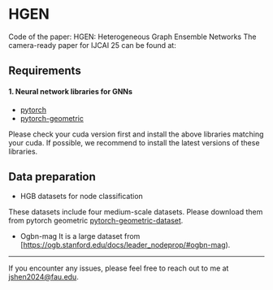# HGEN
Code of the paper: HGEN: Heterogeneous Graph Ensemble Networks
The camera-ready paper for IJCAI 25 can be found at: 

## Requirements

#### 1. Neural network libraries for GNNs

* [pytorch](https://pytorch.org/get-started/locally/)
* [pytorch-geometric](https://pytorch-geometric.readthedocs.io/en/latest/notes/installation.html)

Please check your cuda version first and install the above libraries matching your cuda. If possible, we recommend to install the latest versions of these libraries.

## Data preparation

* HGB datasets for node classification

These datasets include four medium-scale datasets. Please download them from pytorch geometric [pytorch-geometric-dataset](https://pytorch-geometric.readthedocs.io/en/2.5.3/modules/datasets.html#heterogeneous-datasets).

* Ogbn-mag
It is a large dataset from [https://ogb.stanford.edu/docs/leader_nodeprop/#ogbn-mag).
---

If you encounter any issues, please feel free to reach out to me at jshen2024@fau.edu.
